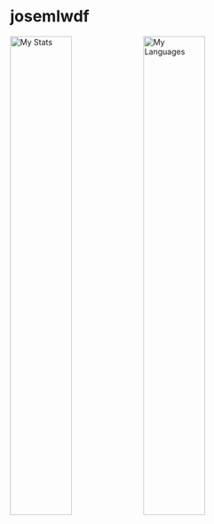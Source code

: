 # josemlwdf

<a href="#">
  <img alt="My Stats"  align="left" width="47%" src="https://github-readme-stats.vercel.app/api?username=josemlwdf&show_icons=true&theme=chartreuse-dark&show=reviews,prs_merge&rank_icon=github"/>
</a>
<a href="#">
  <img alt="My Languages"  align="left" width="47%" src="https://github-readme-stats.vercel.app/api/top-langs/?username=josemlwdf&show_icons=true&theme=chartreuse-dark&size_weight=0.5&count_weight=0.5&layout=compact&hide_progress=true"/>
</a>
